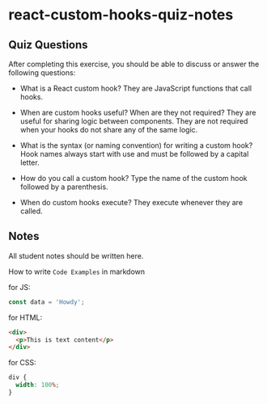 # react-custom-hooks-quiz-notes

## Quiz Questions

After completing this exercise, you should be able to discuss or answer the following questions:

- What is a React custom hook?
  They are JavaScript functions that call hooks.

- When are custom hooks useful? When are they not required?
  They are useful for sharing logic between components. They are not required when your hooks do not share any of the same logic.

- What is the syntax (or naming convention) for writing a custom hook?
  Hook names always start with use and must be followed by a capital letter.

- How do you call a custom hook?
  Type the name of the custom hook followed by a parenthesis.

- When do custom hooks execute?
  They execute whenever they are called.

## Notes

All student notes should be written here.

How to write `Code Examples` in markdown

for JS:

```javascript
const data = 'Howdy';
```

for HTML:

```html
<div>
  <p>This is text content</p>
</div>
```

for CSS:

```css
div {
  width: 100%;
}
```

